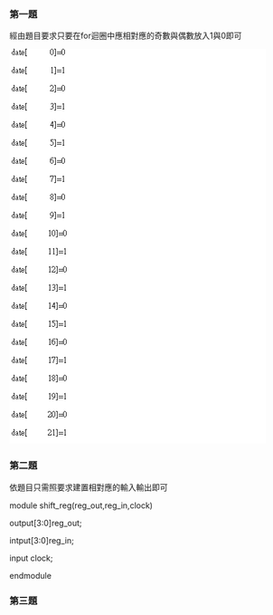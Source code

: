 ### 第一題
經由題目要求只要在for迴圈中應相對應的奇數與偶數放入1與0即可

![](result/Lab1-1.png)

### 第二題
依題目只需照要求建置相對應的輸入輸出即可

module shift_reg(reg_out,reg_in,clock)

output[3:0]reg_out;

intput[3:0]reg_in;

input clock;

endmodule

### 第三題

